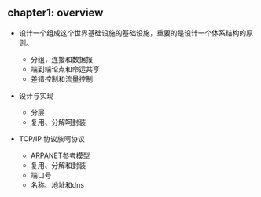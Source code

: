 ## chapter1: overview
- 设计一个组成这个世界基础设施的基础设施，重要的是设计一个体系结构的原则。
    * 分组，连接和数据报
    * 端到端论点和命运共享
    * 差错控制和流量控制
- 设计与实现
    * 分层
    * 复用、分解呵封装
    
- TCP/IP 协议族呵协议
    * ARPANET参考模型
    * 复用、分解和封装
    * 端口号
    * 名称、地址和dns
    